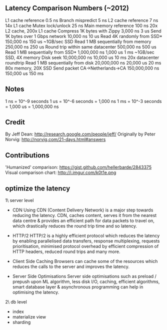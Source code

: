 Latency Comparison Numbers (~2012)
----------------------------------
L1 cache reference                           0.5 ns
Branch mispredict                            5   ns
L2 cache reference                           7   ns                      14x L1 cache
Mutex lock/unlock                           25   ns
Main memory reference                      100   ns                      20x L2 cache, 200x L1 cache
Compress 1K bytes with Zippy             3,000   ns        3 us
Send 1K bytes over 1 Gbps network       10,000   ns       10 us
Read 4K randomly from SSD*             150,000   ns      150 us          ~1GB/sec SSD
Read 1 MB sequentially from memory     250,000   ns      250 us
Round trip within same datacenter      500,000   ns      500 us
Read 1 MB sequentially from SSD*     1,000,000   ns    1,000 us    1 ms  ~1GB/sec SSD, 4X memory
Disk seek                           10,000,000   ns   10,000 us   10 ms  20x datacenter roundtrip
Read 1 MB sequentially from disk    20,000,000   ns   20,000 us   20 ms  80x memory, 20X SSD
Send packet CA->Netherlands->CA    150,000,000   ns  150,000 us  150 ms

Notes
-----
1 ns = 10^-9 seconds
1 us = 10^-6 seconds = 1,000 ns
1 ms = 10^-3 seconds = 1,000 us = 1,000,000 ns

Credit
------
By Jeff Dean:               http://research.google.com/people/jeff/
Originally by Peter Norvig: http://norvig.com/21-days.html#answers

Contributions
-------------
'Humanized' comparison:  https://gist.github.com/hellerbarde/2843375
Visual comparison chart: http://i.imgur.com/k0t1e.png



## optimize the latency

1\ server level

- CDN
Using CDN (Content Delivery Network) is a major step towards reducing the latency. CDN, caches content, serves it from the nearest data centre & provides an efficient path for data packets to travel on, which drastically reduces the round trip time and so latency.

- HTTP/2
HTTP/2 is a highly efficient protocol which reduces the latency by enabling parallelised data transfers, response multiplexing, requests prioritisation, minimised protocol overhead by efficient compression of HTTP headers, reduced round trips and many more.

- Client Side Caching
Browsers can cache some of the resources which reduces the calls to the server and improves the latency.

- Server Side Optimisations
Server side optimisations such as preload / prepush upon ML algorithm, less disk I/O, caching, efficient algorithms, smart database layer & asynchronous programming can help in optimising the latency.


2\ db level

- index
- materialize view
- sharding

